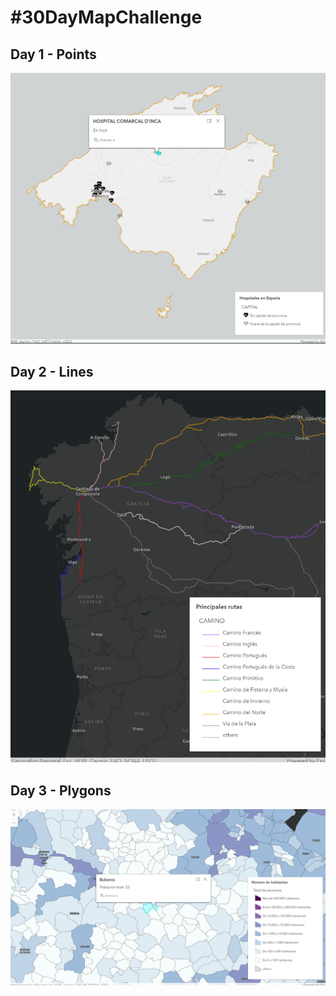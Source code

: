 # #30DayMapChallenge
## Day 1 - Points
![Day1](./images/Day1of30MapChallenge.png)

## Day 2 - Lines
![Day2](./images/Day2of30MapChallenge.png)

## Day 3 - Plygons
![Day3](./images/Day3of30MapChallenge.png)